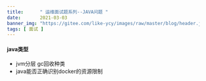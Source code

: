 ```yaml
---
title:      " 运维面试题系列--JAVA问题 "
date:       2021-03-03
banner_img: "https://gitee.com/like-ycy/images/raw/master/blog/header.jpg"
tags: [ 面试 ]
---
```


#### java类型

- jvm分层 gc回收种类
- java能否正确识别docker的资源限制
